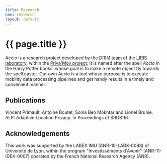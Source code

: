 ```yaml
---
title: Research
nav: research
layout: default
---
```


<h1 class="section-title">{{ page.title }}</h1>

Accio is a research project developed by the [DRIM team](https://liris.cnrs.fr/drim/) of the [LIRIS laboratory](https://liris.cnrs.fr), within the [Priva'Mov project](https://privamov.liris.cnrs.fr).
It is named after the spell *Accio* in the Harry Potter books, whose goal is to make a remote object fly towards the spell caster.
Our own Accio is a tool whose purpose is to execute mobility data processing pipelines and get handy results in a timely and convenient manner.

## Publications

Vincent Primault, Antoine Boutet, Sonia Ben Mokhtar and Lionel Brunie. ALP: Adaptive Location Privacy. In Proceedings of SRDS'16.

## Acknowledgements

This work was supported by the LABEX IMU (ANR-10-LABX-0088) of Université de Lyon, within the program "Investissements d'Avenir" (ANR-11-IDEX-0007) operated by the French National Research Agency (ANR).